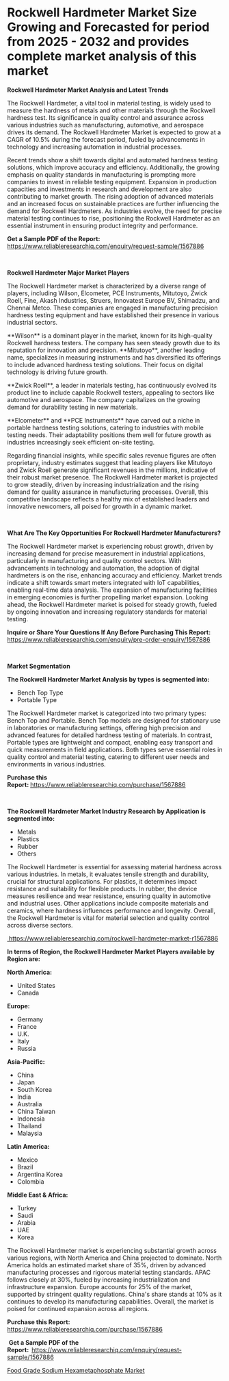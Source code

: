 <p><h1>Rockwell Hardmeter Market Size Growing and Forecasted for period from 2025 - 2032 and provides complete market analysis of this market</h1></p><p><strong>Rockwell Hardmeter Market Analysis and Latest Trends</strong></p>
<p><p>The Rockwell Hardmeter, a vital tool in material testing, is widely used to measure the hardness of metals and other materials through the Rockwell hardness test. Its significance in quality control and assurance across various industries such as manufacturing, automotive, and aerospace drives its demand. The Rockwell Hardmeter Market is expected to grow at a CAGR of 10.5% during the forecast period, fueled by advancements in technology and increasing automation in industrial processes.</p><p>Recent trends show a shift towards digital and automated hardness testing solutions, which improve accuracy and efficiency. Additionally, the growing emphasis on quality standards in manufacturing is prompting more companies to invest in reliable testing equipment. Expansion in production capacities and investments in research and development are also contributing to market growth. The rising adoption of advanced materials and an increased focus on sustainable practices are further influencing the demand for Rockwell Hardmeters. As industries evolve, the need for precise material testing continues to rise, positioning the Rockwell Hardmeter as an essential instrument in ensuring product integrity and performance.</p></p>
<p><strong>Get a Sample PDF of the Report:&nbsp;</strong> <a href="https://www.reliableresearchiq.com/enquiry/request-sample/1567886?utm_campaign=3083&utm_medium=2&utm_source=Github&utm_content=ia&utm_term=23032025&utm_id=rockwell-hardmeter">https://www.reliableresearchiq.com/enquiry/request-sample/1567886</a></p>
<p>&nbsp;</p>
<p><strong>Rockwell Hardmeter Major Market Players</strong></p>
<p><p>The Rockwell Hardmeter market is characterized by a diverse range of players, including Wilson, Elcometer, PCE Instruments, Mitutoyo, Zwick Roell, Fine, Akash Industries, Struers, Innovatest Europe BV, Shimadzu, and Chennai Metco. These companies are engaged in manufacturing precision hardness testing equipment and have established their presence in various industrial sectors.</p><p>**Wilson** is a dominant player in the market, known for its high-quality Rockwell hardness testers. The company has seen steady growth due to its reputation for innovation and precision. **Mitutoyo**, another leading name, specializes in measuring instruments and has diversified its offerings to include advanced hardness testing solutions. Their focus on digital technology is driving future growth.</p><p>**Zwick Roell**, a leader in materials testing, has continuously evolved its product line to include capable Rockwell testers, appealing to sectors like automotive and aerospace. The company capitalizes on the growing demand for durability testing in new materials.</p><p>**Elcometer** and **PCE Instruments** have carved out a niche in portable hardness testing solutions, catering to industries with mobile testing needs. Their adaptability positions them well for future growth as industries increasingly seek efficient on-site testing.</p><p>Regarding financial insights, while specific sales revenue figures are often proprietary, industry estimates suggest that leading players like Mitutoyo and Zwick Roell generate significant revenues in the millions, indicative of their robust market presence. The Rockwell Hardmeter market is projected to grow steadily, driven by increasing industrialization and the rising demand for quality assurance in manufacturing processes. Overall, this competitive landscape reflects a healthy mix of established leaders and innovative newcomers, all poised for growth in a dynamic market.</p></p>
<p>&nbsp;</p>
<p><strong>What Are The Key Opportunities For Rockwell Hardmeter Manufacturers?</strong></p>
<p><p>The Rockwell Hardmeter market is experiencing robust growth, driven by increasing demand for precise measurement in industrial applications, particularly in manufacturing and quality control sectors. With advancements in technology and automation, the adoption of digital hardmeters is on the rise, enhancing accuracy and efficiency. Market trends indicate a shift towards smart meters integrated with IoT capabilities, enabling real-time data analysis. The expansion of manufacturing facilities in emerging economies is further propelling market expansion. Looking ahead, the Rockwell Hardmeter market is poised for steady growth, fueled by ongoing innovation and increasing regulatory standards for material testing.</p></p>
<p><strong>Inquire or Share Your Questions If Any Before Purchasing This Report:</strong> <a href="https://www.reliableresearchiq.com/enquiry/pre-order-enquiry/1567886?utm_campaign=3083&utm_medium=2&utm_source=Github&utm_content=ia&utm_term=23032025&utm_id=rockwell-hardmeter">https://www.reliableresearchiq.com/enquiry/pre-order-enquiry/1567886</a></p>
<p>&nbsp;</p>
<p><strong>Market Segmentation</strong></p>
<p><strong>The Rockwell Hardmeter Market Analysis by types is segmented into:</strong></p>
<p><ul><li>Bench Top Type</li><li>Portable Type</li></ul></p>
<p><p>The Rockwell Hardmeter market is categorized into two primary types: Bench Top and Portable. Bench Top models are designed for stationary use in laboratories or manufacturing settings, offering high precision and advanced features for detailed hardness testing of materials. In contrast, Portable types are lightweight and compact, enabling easy transport and quick measurements in field applications. Both types serve essential roles in quality control and material testing, catering to different user needs and environments in various industries.</p></p>
<p><strong>Purchase this Report:&nbsp;</strong><a href="https://www.reliableresearchiq.com/purchase/1567886?utm_campaign=3083&utm_medium=2&utm_source=Github&utm_content=ia&utm_term=23032025&utm_id=rockwell-hardmeter">https://www.reliableresearchiq.com/purchase/1567886</a></p>
<p>&nbsp;</p>
<p><strong>The Rockwell Hardmeter Market Industry Research by Application is segmented into:</strong></p>
<p><ul><li>Metals</li><li>Plastics</li><li>Rubber</li><li>Others</li></ul></p>
<p><p>The Rockwell Hardmeter is essential for assessing material hardness across various industries. In metals, it evaluates tensile strength and durability, crucial for structural applications. For plastics, it determines impact resistance and suitability for flexible products. In rubber, the device measures resilience and wear resistance, ensuring quality in automotive and industrial uses. Other applications include composite materials and ceramics, where hardness influences performance and longevity. Overall, the Rockwell Hardmeter is vital for material selection and quality control across diverse sectors.</p></p>
<p><a href="https://www.reliableresearchiq.com/rockwell-hardmeter-market-r1567886?utm_campaign=3083&utm_medium=2&utm_source=Github&utm_content=ia&utm_term=23032025&utm_id=rockwell-hardmeter">&nbsp;https://www.reliableresearchiq.com/rockwell-hardmeter-market-r1567886</a></p>
<p><strong>In terms of Region, the Rockwell Hardmeter Market Players available by Region are:</strong></p>
<p>
    <p> <strong> North America: </strong>
        <ul>
            <li>United States</li>
            <li>Canada</li>
        </ul>
        </p> 
    <p> <strong> Europe: </strong>
        <ul>
            <li>Germany</li>
            <li>France</li>
            <li>U.K.</li>
            <li>Italy</li>
            <li>Russia</li>
        </ul>
        </p> 
    <p> <strong> Asia-Pacific: </strong>
        <ul>
            <li>China</li>
            <li>Japan</li>
            <li>South Korea</li>
            <li>India</li>
            <li>Australia</li>
            <li>China Taiwan</li>
            <li>Indonesia</li>
            <li>Thailand</li>
            <li>Malaysia</li>
        </ul>
        </p> 
    <p> <strong> Latin America: </strong>
        <ul>
            <li>Mexico</li>
            <li>Brazil</li>
            <li>Argentina Korea</li>
            <li>Colombia</li>
        </ul>
        </p> 
    <p> <strong> Middle East & Africa: </strong>
        <ul>
            <li>Turkey</li>
            <li>Saudi</li>
            <li>Arabia</li>
            <li>UAE</li>
            <li>Korea</li>
        </ul>
    </p>
    </p>
<p><p>The Rockwell Hardmeter market is experiencing substantial growth across various regions, with North America and China projected to dominate. North America holds an estimated market share of 35%, driven by advanced manufacturing processes and rigorous material testing standards. APAC follows closely at 30%, fueled by increasing industrialization and infrastructure expansion. Europe accounts for 25% of the market, supported by stringent quality regulations. China's share stands at 10% as it continues to develop its manufacturing capabilities. Overall, the market is poised for continued expansion across all regions.</p></p>
<p><strong>Purchase this Report: </strong><a href="https://www.reliableresearchiq.com/purchase/1567886?utm_campaign=3083&utm_medium=2&utm_source=Github&utm_content=ia&utm_term=23032025&utm_id=rockwell-hardmeter">https://www.reliableresearchiq.com/purchase/1567886</a></p>
<p>&nbsp;<strong>Get a Sample PDF of the Report:&nbsp;&nbsp;</strong><a href="https://www.reliableresearchiq.com/enquiry/request-sample/1567886?utm_campaign=3083&utm_medium=2&utm_source=Github&utm_content=ia&utm_term=23032025&utm_id=rockwell-hardmeter">https://www.reliableresearchiq.com/enquiry/request-sample/1567886</a></p>
<p><strong></strong></p>
<p><p><a href="https://github.com/zurubting/Market-Research-Report-List-1/blob/main/food-grade-sodium-hexametaphosphate-market.md?utm_campaign=3083&utm_medium=2&utm_source=Github&utm_content=ia&utm_term=23032025&utm_id=rockwell-hardmeter">Food Grade Sodium Hexametaphosphate Market</a></p></p>